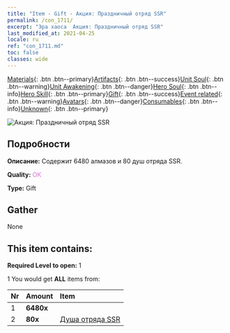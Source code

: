 ```yaml
---
title: "Item - Gift - Акция: Праздничный отряд SSR"
permalink: /con_1711/
excerpt: "Эра хаоса  Акция: Праздничный отряд SSR"
last_modified_at: 2021-04-25
locale: ru
ref: "con_1711.md"
toc: false
classes: wide
---
```

 [Materials](/ItemsRU/){: .btn .btn--primary}[Artifacts](/ItemsRU/Artifacts/){: .btn .btn--success}[Unit Soul](/ItemsRU/UnitSoul/){: .btn .btn--warning}[Unit Awakening](/ItemsRU/UnitAwakening/){: .btn .btn--danger}[Hero Soul](/ItemsRU/HeroSoul/){: .btn .btn--info}[Hero Skill](/ItemsRU/HeroSkill/){: .btn .btn--primary}[Gift](/ItemsRU/Gift/){: .btn .btn--success}[Event related](/ItemsRU/Events/){: .btn .btn--warning}[Avatars](/ItemsRU/Avatars/){: .btn .btn--danger}[Consumables](/ItemsRU/Consumables/){: .btn .btn--info}[Unknown](/ItemsRU/Unknown/){: .btn .btn--primary}

 ![Акция: Праздничный отряд SSR](/images/t/i_907327.png)

## Подробности
 **Описание:** Содержит 6480 алмазов и 80 душ отряда SSR.

 **Quality:** <span style="color: #DA70D6">OK</span>

 **Type:** Gift

## Gather

  None

## This item contains:

 **Required Level to open:** 1

 1 You would get **ALL** items  from:

  | Nr | Amount |     Item    |
  |:---|:-------|:------------|
  | 1 |  **6480x** | <i class="fas fa-gem"/> |  | 
  | 2 |  **80x** | [Душа отряда SSR](/ItemsRU/con_535/) |  | 

